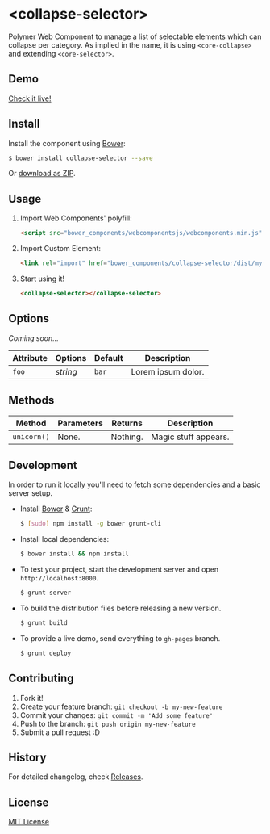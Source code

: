 # &lt;collapse-selector&gt;

Polymer Web Component to manage a list of selectable elements which can collapse per category.
As implied in the name, it is using `<core-collapse>` and extending `<core-selector>`.


## Demo

[Check it live!](http://benjaminplanche.github.io/collapse-selector)

## Install

Install the component using [Bower](http://bower.io/):

```sh
$ bower install collapse-selector --save
```

Or [download as ZIP](https://github.com/benjaminplanche/collapse-selector/archive/master.zip).

## Usage

1. Import Web Components' polyfill:

    ```html
    <script src="bower_components/webcomponentsjs/webcomponents.min.js"></script>
    ```

2. Import Custom Element:

    ```html
    <link rel="import" href="bower_components/collapse-selector/dist/my-element.html">
    ```

3. Start using it!

    ```html
    <collapse-selector></collapse-selector>
    ```

## Options

_Coming soon..._

Attribute     | Options     | Default      | Description
---           | ---         | ---          | ---
`foo`         | *string*    | `bar`        | Lorem ipsum dolor.

## Methods

Method        | Parameters   | Returns     | Description
---           | ---          | ---         | ---
`unicorn()`   | None.        | Nothing.    | Magic stuff appears.

## Development

In order to run it locally you'll need to fetch some dependencies and a basic server setup.

* Install [Bower](http://bower.io/) & [Grunt](http://gruntjs.com/):

    ```sh
    $ [sudo] npm install -g bower grunt-cli
    ```

* Install local dependencies:

    ```sh
    $ bower install && npm install
    ```

* To test your project, start the development server and open `http://localhost:8000`.

    ```sh
    $ grunt server
    ```

* To build the distribution files before releasing a new version.

    ```sh
    $ grunt build
    ```

* To provide a live demo, send everything to `gh-pages` branch.

    ```sh
    $ grunt deploy
    ```

## Contributing

1. Fork it!
2. Create your feature branch: `git checkout -b my-new-feature`
3. Commit your changes: `git commit -m 'Add some feature'`
4. Push to the branch: `git push origin my-new-feature`
5. Submit a pull request :D

## History

For detailed changelog, check [Releases](https://github.com/benjaminplanche/collapse-selector/releases).

## License

[MIT License](http://opensource.org/licenses/MIT)
